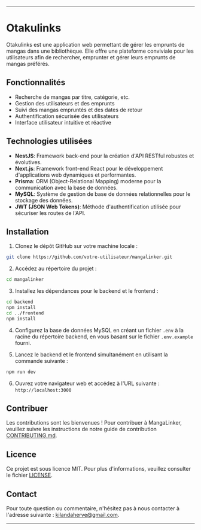 

---

# Otakulinks

Otakulinks est une application web permettant de gérer les emprunts de mangas dans une bibliothèque. Elle offre une plateforme conviviale pour les utilisateurs afin de rechercher, emprunter et gérer leurs emprunts de mangas préférés.

## Fonctionnalités

- Recherche de mangas par titre, catégorie, etc.
- Gestion des utilisateurs et des emprunts
- Suivi des mangas empruntés et des dates de retour
- Authentification sécurisée des utilisateurs
- Interface utilisateur intuitive et réactive

## Technologies utilisées

- **NestJS**: Framework back-end pour la création d'API RESTful robustes et évolutives.
- **Next.js**: Framework front-end React pour le développement d'applications web dynamiques et performantes.
- **Prisma**: ORM (Object-Relational Mapping) moderne pour la communication avec la base de données.
- **MySQL**: Système de gestion de base de données relationnelles pour le stockage des données.
- **JWT (JSON Web Tokens)**: Méthode d'authentification utilisée pour sécuriser les routes de l'API.

## Installation

1. Clonez le dépôt GitHub sur votre machine locale :

```bash
git clone https://github.com/votre-utilisateur/mangalinker.git
```

2. Accédez au répertoire du projet :

```bash
cd mangalinker
```

3. Installez les dépendances pour le backend et le frontend :

```bash
cd backend
npm install
cd ../frontend
npm install
```

4. Configurez la base de données MySQL en créant un fichier `.env` à la racine du répertoire backend, en vous basant sur le fichier `.env.example` fourni.

5. Lancez le backend et le frontend simultanément en utilisant la commande suivante :

```bash
npm run dev
```

6. Ouvrez votre navigateur web et accédez à l'URL suivante : `http://localhost:3000`

## Contribuer

Les contributions sont les bienvenues ! Pour contribuer à MangaLinker, veuillez suivre les instructions de notre guide de contribution [CONTRIBUTING.md](CONTRIBUTING.md).

## Licence

Ce projet est sous licence MIT. Pour plus d'informations, veuillez consulter le fichier [LICENSE](LICENSE).

## Contact

Pour toute question ou commentaire, n'hésitez pas à nous contacter à l'adresse suivante : [kilandaherve@gmail.com](kilandaherve@gmail.com]).

---

